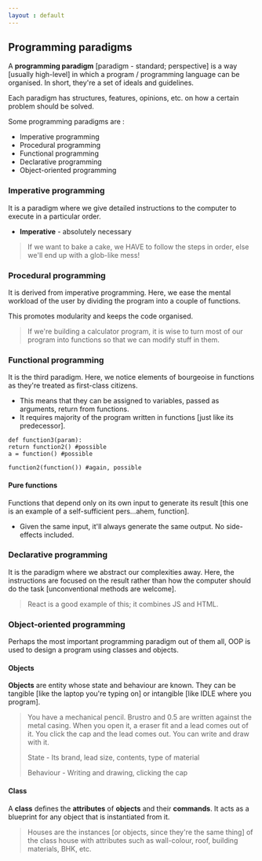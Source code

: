 ```yaml
---
layout : default
---
```


## Programming paradigms

A **programming paradigm** [paradigm - standard; perspective] is a way [usually high-level] in which a program / programming language can be organised. In short, they're a set of ideals and guidelines.

Each paradigm has structures, features, opinions, etc. on how a certain problem should be solved.

Some programming paradigms are :

- Imperative programming
- Procedural programming
- Functional programming
- Declarative programming
- Object-oriented programming

### Imperative programming

It is a paradigm where we give detailed instructions to the computer to execute in a particular order.

- **Imperative** - absolutely necessary


> If we want to bake a cake, we HAVE to follow the steps in order, else we'll end up with a glob-like mess!

### Procedural programming

It is derived from imperative programming. Here, we ease the mental workload of the user by dividing the program into a couple of functions.

This promotes modularity and keeps the code organised.

> If we're building a calculator program, it is wise to turn most of our program into functions so that we can modify stuff in them.

### Functional programming

It is the third paradigm. Here, we notice elements of bourgeoise in functions as they're treated as first-class citizens.

- This means that they can be assigned to variables, passed as arguments, return from functions.
- It requires majority of the program written in functions [just like its predecessor].

```none
def function3(param):
return function2() #possible
a = function() #possible

function2(function()) #again, possible
```

#### Pure functions

Functions that depend only on its own input to generate its result [this one is an example of a self-sufficient pers...ahem, function].

- Given the same input, it'll always generate the same output. No side-effects included.

### Declarative programming

It is the paradigm where we abstract our complexities away. Here, the instructions are focused on the result rather than how the computer should do the task [unconventional methods are welcome].

> React is a good example of this; it combines JS and HTML.

### Object-oriented programming

Perhaps the most important programming paradigm out of them all, OOP is used to design a program using classes and objects.

#### Objects

**Objects** are entity whose state and behaviour are known. They can be tangible [like the laptop you're typing on] or intangible [like IDLE where you program].

>You have a mechanical pencil. Brustro and 0.5 are written against the metal casing. When you open it, a eraser fit and a lead comes out of it. You click the cap and the lead comes out. You can write and draw with it.
>
>State - Its brand, lead size, contents, type of material
>
>Behaviour - Writing and drawing, clicking the cap

#### Class

A **class** defines the **attributes** of **objects** and their **commands**. It acts as a blueprint for any object that is instantiated from it.

>Houses are the instances [or objects, since they're the same thing] of the class house with attributes such as wall-colour, roof, building materials, BHK, etc.
